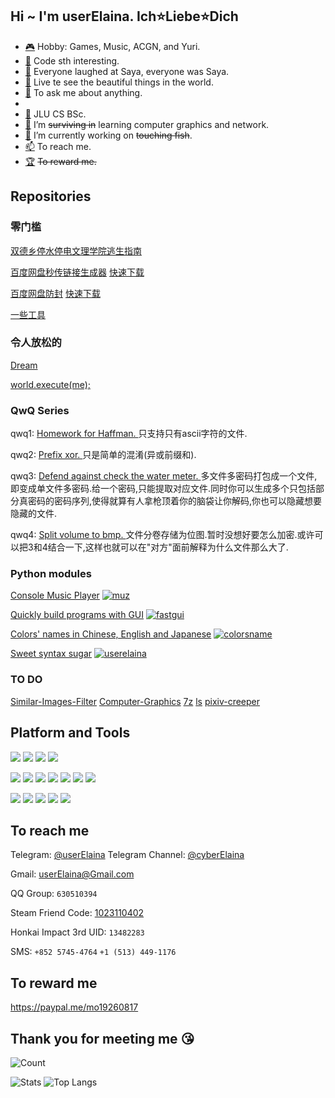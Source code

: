 ## Hi ~ I'm userElaina. Ich⭐Liebe⭐Dich

- [🎮](https://zh.moegirl.org.cn/%E7%99%BE%E5%90%88(%E8%90%8C%E5%B1%9E%E6%80%A7)#) Hobby: Games, Music, ACGN, and Yuri. 
- [🌸](https://github.com/userElaina) Code sth interesting.
- [🤡](https://zh.moegirl.org.cn/zh-tw/%E6%B2%99%E8%80%B6(%E9%AD%94%E5%A5%B3%E4%B9%8B%E6%97%85)#) Everyone laughed at Saya, everyone was Saya.
- [📖](https://www.zhihu.com/equation?tex=%E6%AD%A4%E5%A4%84%E7%95%99%E7%BB%99%E6%88%91%E5%8D%9A%E5%AE%A2(%E6%9C%AA%E5%AE%8C%E6%88%90)%7B%5Crm%20relax%7D%E9%A1%B5%20Q%5Comega%20Q) Live te see the beautiful things in the world.
- [💬](https://github.com/userelaina/userelaina/issues) To ask me about anything.
- 
- [🏫](https://github.com/userElaina/Outlast-JLU-DLC) JLU CS BSc.
- [🌱](https://github.com/userElaina/jlu-computer-graphics) I’m ~~surviving in~~ learning computer graphics and network.
- [🔭](https://telegra.ph/%E8%BA%BA%E5%B9%B3%E5%8D%B3%E6%98%AF%E6%AD%A3%E4%B9%89-06-23) I’m currently working on ~~touching fish~~.
- [📫](#to-reach-me) To reach me.
- [🏆](#to-reward-me) ~~To reward me.~~

## Repositories

### 零门槛

[双德乡停水停电文理学院逃生指南](https://github.com/userElaina/Outlast-JLU-DLC)

[百度网盘秒传链接生成器](https://github.com/userElaina/panbaidu-miao-chuan)
[快速下载](https://github.com/userElaina/panbaidu-miao-chuan/releases/download/1.1.0/miaochuan.exe)

[百度网盘防封](https://github.com/userElaina/naive-confuse)
[快速下载](https://github.com/userElaina/naive-confuse/releases/download/0.0.3/qwq2.exe)

[一些工具](https://github.com/userElaina/small-tools)

### 令人放松的

[Dream](https://github.com/userElaina/dream)

[world.execute(me);](https://github.com/userElaina/world-execute-me)

### QwQ Series

qwq1: [Homework for Haffman. ](https://github.com/userElaina/naive-Huffman)
只支持只有ascii字符的文件.

qwq2: [Prefix xor. ](https://github.com/userElaina/naive-confuse)
只是简单的混淆(异或前缀和).

qwq3: [Defend against check the water meter. ](https://github.com/userElaina/one-file-with-many-password)
多文件多密码打包成一个文件,即变成单文件多密码.给一个密码,只能提取对应文件.同时你可以生成多个只包括部分真密码的密码序列,使得就算有人拿枪顶着你的脑袋让你解码,你也可以隐藏想要隐藏的文件.

qwq4: [Split volume to bmp. ](https://github.com/userElaina/big-file-2-small-bmp)
文件分卷存储为位图.暂时没想好要怎么加密.或许可以把3和4结合一下,这样也就可以在"对方"面前解释为什么文件那么大了.

### Python modules

[Console Music Player](https://github.com/userElaina/console-music-player)
[![muz](https://img.shields.io/pypi/v/muz.svg?style=flat-square&logo=pypi&label=muz)](https://pypi.org/project/muz/)

[Quickly build programs with GUI](https://github.com/userElaina/fastgui)
[![fastgui](https://img.shields.io/pypi/v/fastgui.svg?style=flat-square&logo=pypi&label=fastgui)](https://pypi.org/project/fastgui/)

[Colors' names in Chinese, English and Japanese](https://github.com/userElaina/json-colorsname)
[![colorsname](https://img.shields.io/pypi/v/colorsname.svg?style=flat-square&logo=pypi&label=colorsname)](https://pypi.org/project/colorsname)

[Sweet syntax sugar](https://github.com/userElaina/sugar)
[![userelaina](https://img.shields.io/pypi/v/userelaina.svg?style=flat-square&logo=pypi&label=userelaina)](https://pypi.org/project/userelaina)

### TO DO

[Similar-Images-Filter](https://github.com/userElaina/Similar-Images-Filter-PHA)
[Computer-Graphics](https://github.com/userElaina/computer-graphics)
[7z](https://github.com/userElaina/computer-graphics)
[ls](https://github.com/userElaina/computer-graphics)
[pixiv-creeper](https://github.com/userElaina/pixiv-creeper-2)

## Platform and Tools

[![](https://img.shields.io/badge/Windows-10-0078d6?style=flat-square&logo=windows)](https://www.microsoft.com/windows/get-windows-10)
[![](https://img.shields.io/badge/Ubuntu-20.04-e95420?style=flat-square&logo=ubuntu)](https://ubuntu.com/)
[![](https://img.shields.io/badge/Android-10-3ddc84?style=flat-square&logo=android)](https://www.android.com/)
[![](https://img.shields.io/badge/iOS-14-000000?style=flat-square&logo=ios)](https://www.apple.com/)

[![](https://img.shields.io/badge/VMware-16-607078?style=flat-square&logo=vmware)](https://www.vmware.com/products/workstation-pro.html)
[![](https://img.shields.io/badge/VirtualBox-6.1-183a61?style=flat-square&logo=virtualbox)](https://www.virtualbox.org/)
[![](https://img.shields.io/badge/Visual%20Studio%20Code-1.60-007acc?style=flat-square&logo=visual-studio-code)](https://code.visualstudio.com/)
[![](https://img.shields.io/badge/LLVM-12.0.1-262d3a?style=flat-square&logo=llvm)](https://llvm.org/)
[![](https://img.shields.io/badge/FFmpeg-4.4-007808?style=flat-square&logo=ffmpeg)](https://www.ffmpeg.org/)
[![](https://img.shields.io/badge/OBS-27-302e31?style=flat-square&logo=obs-studio)](https://obsproject.com/)
[![](https://img.shields.io/badge/Office-18-d83b01?style=flat-square&logo=microsoft-office)](https://www.office.com/)

[![](https://img.shields.io/badge/Python-3.7-3776ab?style=flat-square&logo=python)](https://www.python.org/)
[![](https://img.shields.io/badge/C-98-a8b9cc?style=flat-square&logo=c)](https://en.wikipedia.org/wiki/C_(programming_language))
[![](https://img.shields.io/badge/C++-11-00599c?style=flat-square&logo=c%2B%2B)](https://en.wikipedia.org/wiki/C%2B%2B)
[![](https://img.shields.io/badge/Java-16-007396?style=flat-square&logo=java)](https://www.java.com/en/)
[![](https://img.shields.io/badge/Html-5-e34f26?style=flat-square&logo=html5)](https://en.wikipedia.org/wiki/HTML5)

## To reach me

Telegram: [@userElaina](https://t.me/userelaina) 
Telegram Channel: [@cyberElaina](https://t.me/cyberElaina)

Gmail: userElaina@Gmail.com

QQ Group: `630510394`

Steam Friend Code: [1023110402](https://steamcommunity.com/id/userElaina)

Honkai Impact 3rd UID: `13482283`

SMS: `+852 5745-4764` `+1 ‪(513) 449-1176`

## To reward me

https://paypal.me/mo19260817

## Thank you for meeting me 😘

![Count](https://count.getloli.com/get/@userElaina?theme=gelbooru)

![Stats](https://github-readme-stats.vercel.app/api?username=userElaina&show_icons=true&count_private=true&icon_color=F080C0)
![Top Langs](https://github-readme-stats.vercel.app/api/top-langs/?username=userElaina&layout=compact)
